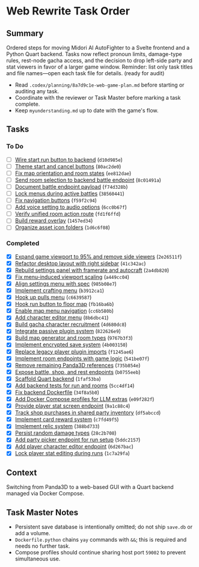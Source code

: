 # Web Rewrite Task Order

## Summary
Ordered steps for moving Midori AI AutoFighter to a Svelte frontend and a Python Quart backend. Tasks now reflect pronoun limits, damage-type rules, rest-node gacha access, and the decision to drop left-side party and stat viewers in favor of a larger game window. Reminder: list only task titles and file names—open each task file for details. (ready for audit)

- Read `.codex/planning/8a7d9c1e-web-game-plan.md` before starting or auditing any task.
- Coordinate with the reviewer or Task Master before marking a task complete.
- Keep `myunderstanding.md` up to date with the game's flow.

## Tasks
### To Do
 - [ ] [Wire start run button to backend](d10d985e-start-run-endpoint.md) (`d10d985e`)
 - [ ] [Theme start and cancel buttons](80ac2de0-theme-start-run-button.md) (`80ac2de0`)
 - [ ] [Fix map orientation and room states](ee812dae-fix-map-orientation.md) (`ee812dae`)
 - [ ] [Send room selection to backend battle endpoint](8c01491a-room-click-backend.md) (`8c01491a`)
 - [ ] [Document battle endpoint payload](f74d328b-document-battle-payload.md) (`f74d328b`)
 - [ ] [Lock menus during active battles](38560441-battle-lock-ui.md) (`38560441`)
 - [ ] [Fix navigation buttons](f59f2c94-fix-menu-buttons.md) (`f59f2c94`)
 - [ ] [Add voice setting to audio options](6cc0b67f-add-voice-setting.md) (`6cc0b67f`)
 - [ ] [Verify unified room action route](fd1f6ffd-unified-room-route.md) (`fd1f6ffd`)
 - [ ] [Build reward overlay](1457ed34-reward-overlay.md) (`1457ed34`)
 - [ ] [Organize asset icon folders](1d6c6f08-asset-icon-structure.md) (`1d6c6f08`)
### Completed
 - [x] [Expand game viewport to 95% and remove side viewers](done/2e26511f-expand-game-viewport.md) (`2e26511f`)
 - [x] [Refactor desktop layout with right sidebar](done/41c342ac-desktop-ui-sidebar-refactor.md) (`41c342ac`)
 - [x] [Rebuild settings panel with framerate and autocraft](done/2a4db820-settings-panel-overhaul.md) (`2a4db820`)
 - [x] [Fix menu-induced viewport scaling](done/a449cc04-fix-viewport-bug.md) (`a449cc04`)
 - [x] [Align settings menu with spec](done/985b08e7-settings-layout-fix.md) (`985b08e7`)
 - [x] [Implement crafting menu](done/b3912ca1-crafting-menu.md) (`b3912ca1`)
 - [x] [Hook up pulls menu](done/c6639587-pulls-menu-hookup.md) (`c6639587`)
 - [x] [Hook run button to floor map](done/fb16ba6b-run-button-map.md) (`fb16ba6b`)
 - [x] [Enable map menu navigation](done/cc6b580b-map-menu-access.md) (`cc6b580b`)
 - [x] [Add character editor menu](done/8b6dbc41-character-editor-menu.md) (`8b6dbc41`)
 - [x] [Build gacha character recruitment](done/4d680dc8-gacha-recruitment.md) (`4d680dc8`)
 - [x] [Integrate passive plugin system](done/822626e9-passive-system.md) (`822626e9`)
 - [x] [Build map generator and room types](done/9767b3f3-map-generator-and-rooms.md) (`9767b3f3`)
 - [x] [Implement encrypted save system](done/4b003150-encrypted-save-system.md) (`4b003150`)
 - [x] [Replace legacy player plugin imports](done/f1245ae6-fix-plugin-imports.md) (`f1245ae6`)
 - [x] [Implement room endpoints with game logic](done/541be07f-room-endpoints.md) (`541be07f`)
 - [x] [Remove remaining Panda3D references](done/735b854e-remove-panda3d.md) (`735b854e`)
 - [x] [Expose battle, shop, and rest endpoints](done/b0755eeb-room-endpoints.md) (`b0755eeb`)
 - [x] [Scaffold Quart backend](done/1faf53ba-quart-backend-scaffold.md) (`1faf53ba`)
 - [x] [Add backend tests for run and rooms](5cc4df14-backend-tests.md) (`5cc4df14`)
 - [x] [Fix backend Dockerfile](done/34f8a5b0-fix-backend-dockerfile.md) (`34f8a5b0`)
 - [x] [Add Docker Compose profiles for LLM extras](e09f282f-compose-llm-profiles.md) (`e09f282f`)
 - [x] [Provide player stat screen endpoint](done/9a1c88c4-stat-screen-endpoint.md) (`9a1c88c4`)
 - [x] [Track shop purchases in shared party inventory](done/df5abccd-shop-inventory-tracking.md) (`df5abccd`)
 - [x] [Implement card reward system](done/c7fd49f5-card-reward-system.md) (`c7fd49f5`)
 - [x] [Implement relic system](done/388bd733-relic-system.md) (`388bd733`)
 - [x] [Persist random damage types](done/28c2b708-persist-damage-types.md) (`28c2b708`)
 - [x] [Add party picker endpoint for run setup](done/5ddc2157-party-picker-endpoint.md) (`5ddc2157`)
 - [x] [Add player character editor endpoint](done/6d267bac-player-character-editor-endpoint.md) (`6d267bac`)
 - [x] [Lock player stat editing during runs](done/1c7a29fa-lock-stat-editing.md) (`1c7a29fa`)

## Context
Switching from Panda3D to a web-based GUI with a Quart backend managed via Docker Compose.

## Task Master Notes
- Persistent save database is intentionally omitted; do not ship `save.db` or add a volume.
- `Dockerfile.python` chains `yay` commands with `&&`; this is required and needs no further task.
- Compose profiles should continue sharing host port `59002` to prevent simultaneous use.
